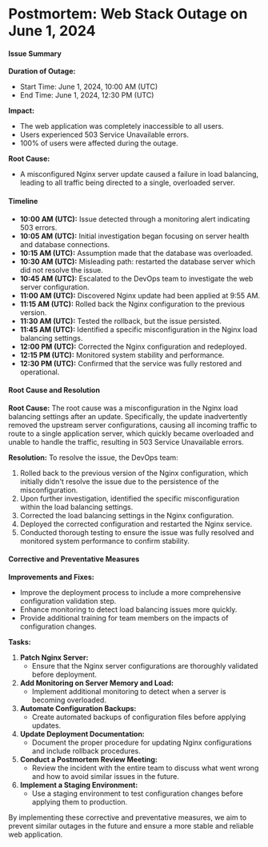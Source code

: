 <h1>Postmortem: Web Stack Outage on June 1, 2024</h1>

#### Issue Summary
**Duration of Outage:**
- Start Time: June 1, 2024, 10:00 AM (UTC)
- End Time: June 1, 2024, 12:30 PM (UTC)

**Impact:**
- The web application was completely inaccessible to all users.
- Users experienced 503 Service Unavailable errors.
- 100% of users were affected during the outage.

**Root Cause:**
- A misconfigured Nginx server update caused a failure in load balancing, leading to all traffic being directed to a single, overloaded server.

#### Timeline
- **10:00 AM (UTC):** Issue detected through a monitoring alert indicating 503 errors.
- **10:05 AM (UTC):** Initial investigation began focusing on server health and database connections.
- **10:15 AM (UTC):** Assumption made that the database was overloaded.
- **10:30 AM (UTC):** Misleading path: restarted the database server which did not resolve the issue.
- **10:45 AM (UTC):** Escalated to the DevOps team to investigate the web server configuration.
- **11:00 AM (UTC):** Discovered Nginx update had been applied at 9:55 AM.
- **11:15 AM (UTC):** Rolled back the Nginx configuration to the previous version.
- **11:30 AM (UTC):** Tested the rollback, but the issue persisted.
- **11:45 AM (UTC):** Identified a specific misconfiguration in the Nginx load balancing settings.
- **12:00 PM (UTC):** Corrected the Nginx configuration and redeployed.
- **12:15 PM (UTC):** Monitored system stability and performance.
- **12:30 PM (UTC):** Confirmed that the service was fully restored and operational.

#### Root Cause and Resolution
**Root Cause:**
The root cause was a misconfiguration in the Nginx load balancing settings after an update. Specifically, the update inadvertently removed the upstream server configurations, causing all incoming traffic to route to a single application server, which quickly became overloaded and unable to handle the traffic, resulting in 503 Service Unavailable errors.

**Resolution:**
To resolve the issue, the DevOps team:
1. Rolled back to the previous version of the Nginx configuration, which initially didn't resolve the issue due to the persistence of the misconfiguration.
2. Upon further investigation, identified the specific misconfiguration within the load balancing settings.
3. Corrected the load balancing settings in the Nginx configuration.
4. Deployed the corrected configuration and restarted the Nginx service.
5. Conducted thorough testing to ensure the issue was fully resolved and monitored system performance to confirm stability.

#### Corrective and Preventative Measures
**Improvements and Fixes:**
- Improve the deployment process to include a more comprehensive configuration validation step.
- Enhance monitoring to detect load balancing issues more quickly.
- Provide additional training for team members on the impacts of configuration changes.

**Tasks:**
1. **Patch Nginx Server:**
   - Ensure that the Nginx server configurations are thoroughly validated before deployment.
2. **Add Monitoring on Server Memory and Load:**
   - Implement additional monitoring to detect when a server is becoming overloaded.
3. **Automate Configuration Backups:**
   - Create automated backups of configuration files before applying updates.
4. **Update Deployment Documentation:**
   - Document the proper procedure for updating Nginx configurations and include rollback procedures.
5. **Conduct a Postmortem Review Meeting:**
   - Review the incident with the entire team to discuss what went wrong and how to avoid similar issues in the future.
6. **Implement a Staging Environment:**
   - Use a staging environment to test configuration changes before applying them to production.

By implementing these corrective and preventative measures, we aim to prevent similar outages in the future and ensure a more stable and reliable web application.

